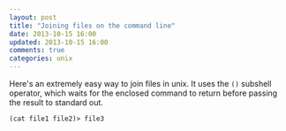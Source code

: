 ```yaml
---
layout: post
title: "Joining files on the command line"
date: 2013-10-15 16:00
updated: 2013-10-15 16:00
comments: true
categories: unix
---
```


Here's an extremely easy way to join files in unix.  It uses the `()` subshell operator, which waits for the enclosed command to return before passing the result to standard out.

	(cat file1 file2)> file3

